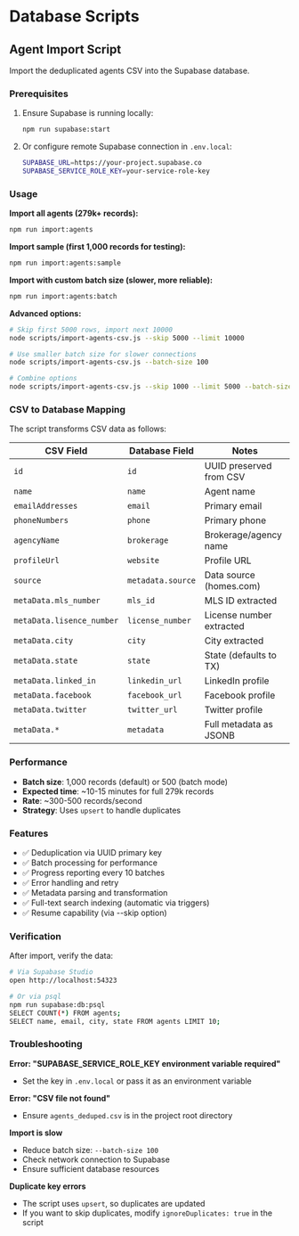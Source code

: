 # Database Scripts

## Agent Import Script

Import the deduplicated agents CSV into the Supabase database.

### Prerequisites

1. Ensure Supabase is running locally:
   ```bash
   npm run supabase:start
   ```

2. Or configure remote Supabase connection in `.env.local`:
   ```bash
   SUPABASE_URL=https://your-project.supabase.co
   SUPABASE_SERVICE_ROLE_KEY=your-service-role-key
   ```

### Usage

**Import all agents (279k+ records):**
```bash
npm run import:agents
```

**Import sample (first 1,000 records for testing):**
```bash
npm run import:agents:sample
```

**Import with custom batch size (slower, more reliable):**
```bash
npm run import:agents:batch
```

**Advanced options:**
```bash
# Skip first 5000 rows, import next 10000
node scripts/import-agents-csv.js --skip 5000 --limit 10000

# Use smaller batch size for slower connections
node scripts/import-agents-csv.js --batch-size 100

# Combine options
node scripts/import-agents-csv.js --skip 1000 --limit 5000 --batch-size 500
```

### CSV to Database Mapping

The script transforms CSV data as follows:

| CSV Field | Database Field | Notes |
|-----------|---------------|-------|
| `id` | `id` | UUID preserved from CSV |
| `name` | `name` | Agent name |
| `emailAddresses` | `email` | Primary email |
| `phoneNumbers` | `phone` | Primary phone |
| `agencyName` | `brokerage` | Brokerage/agency name |
| `profileUrl` | `website` | Profile URL |
| `source` | `metadata.source` | Data source (homes.com) |
| `metaData.mls_number` | `mls_id` | MLS ID extracted |
| `metaData.lisence_number` | `license_number` | License number extracted |
| `metaData.city` | `city` | City extracted |
| `metaData.state` | `state` | State (defaults to TX) |
| `metaData.linked_in` | `linkedin_url` | LinkedIn profile |
| `metaData.facebook` | `facebook_url` | Facebook profile |
| `metaData.twitter` | `twitter_url` | Twitter profile |
| `metaData.*` | `metadata` | Full metadata as JSONB |

### Performance

- **Batch size**: 1,000 records (default) or 500 (batch mode)
- **Expected time**: ~10-15 minutes for full 279k records
- **Rate**: ~300-500 records/second
- **Strategy**: Uses `upsert` to handle duplicates

### Features

- ✅ Deduplication via UUID primary key
- ✅ Batch processing for performance
- ✅ Progress reporting every 10 batches
- ✅ Error handling and retry
- ✅ Metadata parsing and transformation
- ✅ Full-text search indexing (automatic via triggers)
- ✅ Resume capability (via --skip option)

### Verification

After import, verify the data:

```bash
# Via Supabase Studio
open http://localhost:54323

# Or via psql
npm run supabase:db:psql
SELECT COUNT(*) FROM agents;
SELECT name, email, city, state FROM agents LIMIT 10;
```

### Troubleshooting

**Error: "SUPABASE_SERVICE_ROLE_KEY environment variable required"**
- Set the key in `.env.local` or pass it as an environment variable

**Error: "CSV file not found"**
- Ensure `agents_deduped.csv` is in the project root directory

**Import is slow**
- Reduce batch size: `--batch-size 100`
- Check network connection to Supabase
- Ensure sufficient database resources

**Duplicate key errors**
- The script uses `upsert`, so duplicates are updated
- If you want to skip duplicates, modify `ignoreDuplicates: true` in the script
